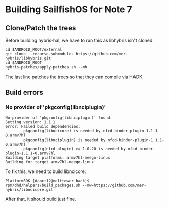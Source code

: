 # Building SailfishOS for Note 7

## Clone/Patch the trees
Before building hybris-hal, we have to run this as libhybris isn't cloned:
```
cd $ANDROID_ROOT/external
git clone --recurse-submodules https://github.com/mer-hybris/libhybris.git
cd $ANDROID_ROOT
hybris-patches/apply-patches.sh --mb
```
The last line patches the trees so that they can compile via HADK.

## Build errors
### No provider of 'pkgconfig(libnciplugin)'
```
No provider of 'pkgconfig(libnciplugin)' found.
Setting version: 1.1.1
error: Failed build dependencies:
        pkgconfig(libncicore) is needed by nfcd-binder-plugin-1.1.1-0.armv7hl
        pkgconfig(libnciplugin) is needed by nfcd-binder-plugin-1.1.1-0.armv7hl
        pkgconfig(nfcd-plugin) >= 1.0.20 is needed by nfcd-binder-plugin-1.1.1-0.armv7hl
Building target platforms: armv7hl-meego-linux
Building for target armv7hl-meego-linux
```

To fix this, we need to build libncicore:
```
PlatformSDK [danct12@melttower hadk]$ rpm/dhd/helpers/build_packages.sh --mw=https://github.com/mer-hybris/libncicore.git
```

After that, it should build just fine.
